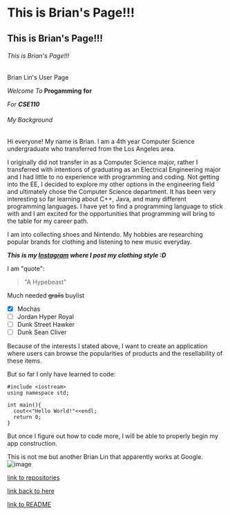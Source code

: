 # This is Brian's Page!!!
## This is Brian's Page!!!
###### This is Brian's Page!!!

Brian Lin's User Page

*Welcome*
_To_
**Progamming**
__for__

_For **CSE110**_

###### My Background

Hi everyone!
My name is Brian. I am a 4th year Computer Science undergraduate who transferred from the Los Angeles area.

I originally did not transfer in as a Computer Science major, rather I transferred with intentions of graduating as an Electrical Engineering major and I had little to no experience with programming and coding. Not getting into the EE, I decided to explore my other options in the engineering field and ultimately chose the Computer Science department. It has been very interesting so far learning about C++, Java, and many different programming languages. I have yet to find a programming language to stick with and I am excited for the opportunities that programming will bring to the table for my career path.

I am into collecting shoes and Nintendo. My hobbies are researching popular brands for clothing and listening to new music everyday. 

***This is my [Instagram](https://www.instagram.com/lin_ister/) where I post my clothing style :D***


I am "quote": 

> "A Hypebeast"


Much needed ~~grails~~ buylist 
- [x] Mochas
- [ ] Jordan Hyper Royal
- [ ] Dunk Street Hawker
- [ ] Dunk Sean Cliver

Because of the interests I stated above, I want to create an application where users can browse the popularities of products and the resellability of these items. 

But so far I only have learned to code:
```
#include <iostream>
using namespace std;

int main(){
  cout<<"Hello World!"<<endl;
  return 0;
}
```

But once I figure out how to code more, I will be able to properly begin my app construction.

This is not me but another Brian Lin that apparently works at Google.
![image](https://media-exp1.licdn.com/dms/image/C4D03AQEE_PK7rk-DKA/profile-displayphoto-shrink_800_800/0/1571175280023?e=1615420800&v=beta&t=RmC1xBIad3oj2xjobBVb11NQjTrK_JAPEhclHJjeJWo)

[link to repositories](https://github.com/lin-ister/lin-ister.github.io.git)

[link back to here](https://lin-ister.github.io/)

[link to README](./README.md)
